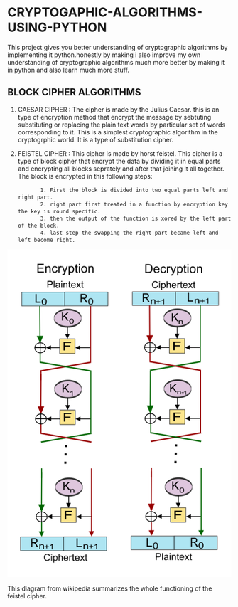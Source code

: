 # CRYPTOGAPHIC-ALGORITHMS-USING-PYTHON
This project gives you better understanding of cryptographic algorithms by implementing it python.honestly by making i also improve my own understanding of
cryptographic algorithms much more better by making it in python and also learn much more stuff.

## BLOCK CIPHER ALGORITHMS
1. CAESAR CIPHER :
The cipher is made by the Julius Caesar. this is an type of encryption method that encrypt the message by sebtuting substituting or replacing the plain text words by particular set of words corresponding to it. This is a simplest cryptographic algorithm in the cryptogrphic world. It is a type of substitution cipher.

2. FEISTEL CIPHER :
This cipher is made by horst feistel. This cipher is a type of block cipher that encrypt the data by dividing it in equal parts and encrypting all blocks seprately and after that joining it all together. The block is encrypted in this following steps:

              1. First the block is divided into two equal parts left and right part.
              2. right part first treated in a function by encryption key the key is round specific.
              3. then the output of the function is xored by the left part of the block.
              4. last step the swapping the right part became left and left become right.

![screenshot](screenshots/Feistel_cipher_diagram_en.png)

This diagram from wikipedia summarizes the whole functioning of the feistel cipher.
